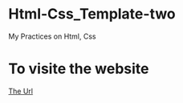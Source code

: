 # Html-Css_Template-two
My Practices on Html, Css

# To visite the website
[The Url](https://id-abdellah.github.io/Html-Css_Template-two/)